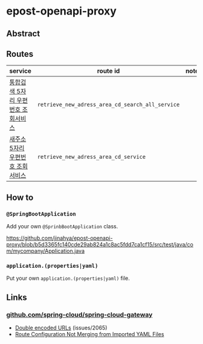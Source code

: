 # epost-openapi-proxy

## Abstract

## Routes

| service                                           | route id                                         | notes |
|---------------------------------------------------|--------------------------------------------------|-------|
| [통합검색 5자리 우편번호 조회서비스][과학기술정보통신부 우정사업본부_우편번호 정보조회] | `retrieve_new_adress_area_cd_search_all_service` |       |      
| [새주소 5자리 우편번호 조회서비스][과학기술정보통신부 우정사업본부_도로명주소조회서비스] | `retrieve_new_adress_area_cd_service`            |       |     

## How to

### `@SpringBootApplication`

Add your own `@SprinbBootApplication` class.

https://github.com/jinahya/epost-openapi-proxy/blob/b5d3365fc140cde29ab824a1c8ac5fdd7ca1cf15/src/test/java/com/mycompany/Application.java

### `application.(properties|yaml)`

Put your own `application.(properties|yaml)` file.

## Links

### [github.com/spring-cloud/spring-cloud-gateway](https://github.com/spring-cloud/spring-cloud-gateway)

* [Double encoded URLs](https://github.com/spring-cloud/spring-cloud-gateway/issues/2065) (issues/2065)
* [Route Configuration Not Merging from Imported YAML Files](https://github.com/spring-cloud/spring-cloud-gateway/issues/3098)

[과학기술정보통신부 우정사업본부_우편번호 정보조회]: https://www.data.go.kr/data/15056971/openapi.do

[과학기술정보통신부 우정사업본부_도로명주소조회서비스]: https://www.data.go.kr/data/15000124/openapi.do
